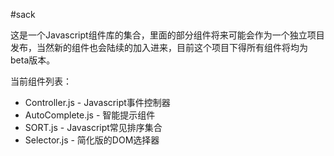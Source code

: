 #sack

这是一个Javascript组件库的集合，里面的部分组件将来可能会作为一个独立项目发布，当然新的组件也会陆续的加入进来，目前这个项目下得所有组件将均为beta版本。

当前组件列表：

- Controller.js - Javascript事件控制器
- AutoComplete.js - 智能提示组件
- SORT.js - Javascript常见排序集合
- Selector.js - 简化版的DOM选择器
